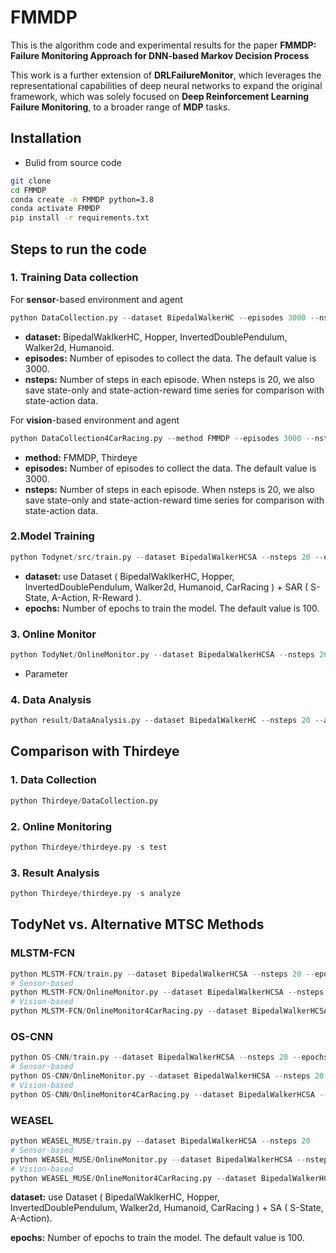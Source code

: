 # FMMDP

This is the algorithm code and experimental results for the paper **FMMDP: Failure Monitoring Approach for DNN-based Markov Decision Process**

This work is a further extension of **DRLFailureMonitor**, which leverages the representational capabilities of deep neural networks to expand the original framework, which was solely focused on **Deep Reinforcement Learning Failure Monitoring**, to a broader range of **MDP** tasks.

## Installation
* Bulid from source code
```bash
git clone 
cd FMMDP
conda create -n FMMDP python=3.8
conda activate FMMDP
pip install -r requirements.txt
```

## Steps to run the code

### 1. Training Data collection
For **sensor**-based environment and agent
```python
python DataCollection.py --dataset BipedalWalkerHC --episodes 3000 --nsteps 20
```
* **dataset:** BipedalWaklkerHC, Hopper, InvertedDoublePendulum, Walker2d, Humanoid.
* **episodes:** Number of episodes to collect the data. The default value is 3000.
* **nsteps:** Number of steps in each episode. When nsteps is 20, we also save state-only and state-action-reward time series for comparison with state-action data.

For **vision**-based environment and agent
```python
python DataCollection4CarRacing.py --method FMMDP --episodes 3000 --nsteps 20
```
* **method:** FMMDP, Thirdeye
* **episodes:** Number of episodes to collect the data. The default value is 3000.
* **nsteps:** Number of steps in each episode. When nsteps is 20, we also save state-only and state-action-reward time series for comparison with state-action data.

### 2.Model Training 
```python
python Todynet/src/train.py --dataset BipedalWalkerHCSA --nsteps 20 --epochs 100
```
* **dataset:** use Dataset ( BipedalWaklkerHC, Hopper, InvertedDoublePendulum, Walker2d, Humanoid, CarRacing ) + SAR ( S-State, A-Action, R-Reward ). 
* **epochs:** Number of epochs to train the model. The default value is 100.

### 3. Online Monitor
```python
python TodyNet/OnlineMonitor.py --dataset BipedalWalkerHCSA --nsteps 20
```
* Parameter

### 4. Data Analysis
```python
python result/DataAnalysis.py --dataset BipedalWalkerHC --nsteps 20 --alg TodyNet
```

## Comparison with Thirdeye
### 1. Data Collection
```python
python Thirdeye/DataCollection.py
```
### 2. Online Monitoring
```python
python Thirdeye/thirdeye.py -s test
```

### 3. Result Analysis
```python
python Thirdeye/thirdeye.py -s analyze
```

## TodyNet vs. Alternative MTSC Methods

### MLSTM-FCN
```python
python MLSTM-FCN/train.py --dataset BipedalWalkerHCSA --nsteps 20 --epochs 100
# Sensor-based 
python MLSTM-FCN/OnlineMonitor.py --dataset BipedalWalkerHCSA --nsteps 20
# Vision-based
python MLSTM-FCN/OnlineMonitor4CarRacing.py --dataset BipedalWalkerHCSA --nsteps 20
```

### OS-CNN
```python
python OS-CNN/train.py --dataset BipedalWalkerHCSA --nsteps 20 --epochs 100
# Sensor-based 
python OS-CNN/OnlineMonitor.py --dataset BipedalWalkerHCSA --nsteps 20
# Vision-based
python OS-CNN/OnlineMonitor4CarRacing.py --dataset BipedalWalkerHCSA --nsteps 20
```

### WEASEL
```python
python WEASEL_MUSE/train.py --dataset BipedalWalkerHCSA --nsteps 20
# Sensor-based 
python WEASEL_MUSE/OnlineMonitor.py --dataset BipedalWalkerHCSA --nsteps 20
# Vision-based
python WEASEL_MUSE/OnlineMonitor4CarRacing.py --dataset BipedalWalkerHCSA --nsteps 20
```

**dataset:** use Dataset ( BipedalWaklkerHC, Hopper, InvertedDoublePendulum, Walker2d, Humanoid, CarRacing ) + SA ( S-State, A-Action). 

**epochs:** Number of epochs to train the model. The default value is 100.
